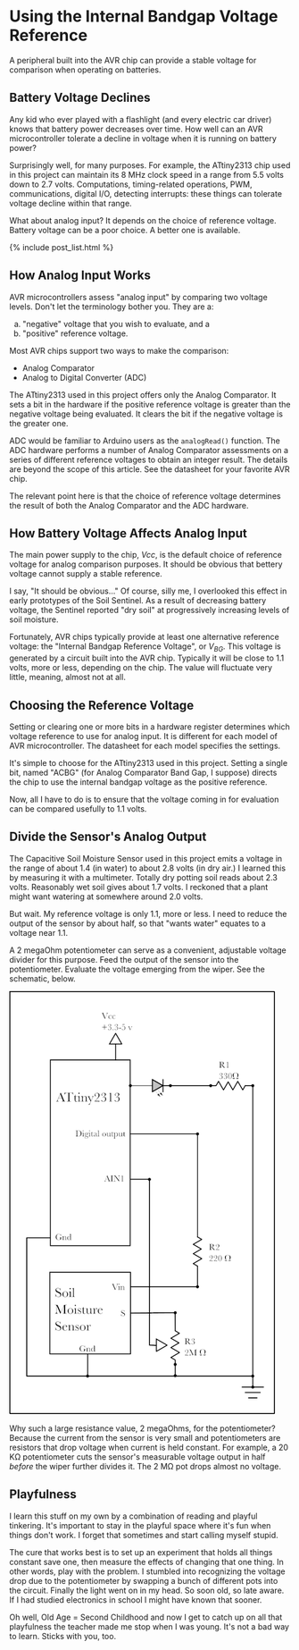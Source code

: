 # Using the Internal Bandgap Voltage Reference
A peripheral built into the AVR chip can provide a stable voltage for comparison when operating on batteries.

## Battery Voltage Declines
Any kid who ever played with a flashlight (and every electric car driver) knows that battery power decreases over time. How well can an AVR microcontroller tolerate a decline in voltage when it is running on battery power?

Surprisingly well, for many purposes. For example, the ATtiny2313 chip used in this project can maintain its 8 MHz clock speed in a range from 5.5 volts down to 2.7 volts. Computations, timing-related operations, PWM, communications, digital I/O, detecting interrupts: these things can tolerate voltage decline within that range.

What about analog input? It depends on the choice of reference voltage. Battery voltage can be a poor choice. A better one is available.

<!-- the following produces a list of posts -->
{% include post_list.html %}

## How Analog Input Works
AVR microcontrollers assess "analog input" by comparing two voltage levels. Don't let the terminology bother you. They are a:

<ol type="a">
  <li> "negative" voltage that you wish to evaluate, and a</li>
  <li> "positive" reference voltage.</li>
</ol>

Most AVR chips support two ways to make the comparison: 
* Analog Comparator
* Analog to Digital Converter (ADC)

The ATtiny2313 used in this project offers only the Analog Comparator. It sets a bit in the hardware if the positive reference voltage is greater than the negative voltage being evaluated. It clears the bit if the negative voltage is the greater one.

ADC would be familiar to Arduino users as the ```analogRead()``` function. The ADC hardware performs a number of Analog Comparator assessments on a series of different reference voltages to obtain an integer result. The details are beyond the scope of this article. See the datasheet for your favorite AVR chip. 

The relevant point here is that the choice of reference voltage determines the result of both the Analog Comparator and the ADC hardware.

## How Battery Voltage Affects Analog Input
The main power supply to the chip, *Vcc*, is the default choice of reference voltage for analog comparison purposes. It should be obvious that bettery voltage cannot supply a stable reference. 

I say, "It should be obvious..." Of course, silly me, I overlooked this effect in early prototypes of the Soil Sentinel. As a result of decreasing battery voltage, the Sentinel reported "dry soil" at progressively increasing levels of soil moisture.

Fortunately, AVR chips typically provide at least one alternative reference voltage: the "Internal Bandgap Reference Voltage", or <span style="font-style: italic;">V<sub>BG</sub></span>. This voltage is generated by a circuit built into the AVR chip. Typically it will be close to 1.1 volts, more or less, depending on the chip. The value will fluctuate very little, meaning, almost not at all.

## Choosing the Reference Voltage
Setting or clearing one or more bits in a hardware register determines which voltage reference to use for analog input. It is different for each model of AVR microcontroller. The datasheet for each model specifies the settings.

It's simple to choose for the ATtiny2313 used in this project. Setting a single bit, named "ACBG" (for Analog Comparator Band Gap, I suppose) directs the chip to use the internal bandgap voltage as the positive reference.

Now, all I have to do is to ensure that the voltage coming in for evaluation can be compared usefully to 1.1 volts.

## Divide the Sensor's Analog Output
The Capacitive Soil Moisture Sensor used in this project emits a voltage in the range of about 1.4 (in water) to about 2.8 volts (in dry air.) I learned this by measuring it with a multimeter. Totally dry potting soil reads about 2.3 volts. Reasonably wet soil gives about 1.7 volts. I reckoned that a plant might want watering at somewhere around 2.0 volts.

But wait. My reference voltage is only 1.1, more or less. I need to reduce the output of the sensor by about half, so that "wants water" equates to a voltage near 1.1. 

A 2 megaOhm potentiometer can serve as a convenient, adjustable voltage divider for this purpose. Feed the output of the sensor into the potentiometer. Evaluate the voltage emerging from the wiper. See the schematic, below.

![Schematic using bandgap voltage](https://github.com/IowaDave/ATtiny_Soil_Sentinel/blob/main/images/schematic_Vbg.png)

Why such a large resistance value, 2 megaOhms, for the potentiometer? Because the current from the sensor is very small and potentiometers are resistors that drop voltage when current is held constant. For example, a 20 K&Omega; potentiometer cuts the sensor's measurable voltage output in half *before* the wiper further divides it. The 2 M&Omega; pot drops almost no voltage.

## Playfulness
I learn this stuff on my own by a combination of reading and playful tinkering. It's important to stay in the playful space where it's fun when things don't work. I forget that sometimes and start calling myself stupid. 

The cure that works best is to set up an experiment that holds all things constant save one, then measure the effects of changing that one thing. In other words, play with the problem. I stumbled into recognizing the voltage drop due to the potentiometer by swapping a bunch of different pots into the circuit. Finally the light went on in my head. So soon old, so late aware. If I had studied electronics in school I might have known that sooner.

Oh well, Old Age = Second Childhood and now I get to catch up on all that playfulness the teacher made me stop when I was young. It's not a bad way to learn. Sticks with you, too.
